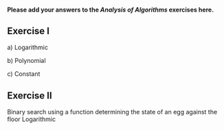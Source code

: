 #### Please add your answers to the ***Analysis of  Algorithms*** exercises here.

## Exercise I

a) Logarithmic


b) Polynomial


c) Constant

## Exercise II

Binary search using a function determining the state of an egg against the floor
Logarithmic